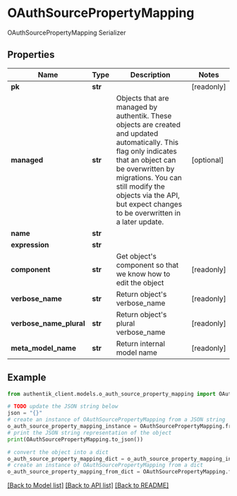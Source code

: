# OAuthSourcePropertyMapping

OAuthSourcePropertyMapping Serializer

## Properties

Name | Type | Description | Notes
------------ | ------------- | ------------- | -------------
**pk** | **str** |  | [readonly] 
**managed** | **str** | Objects that are managed by authentik. These objects are created and updated automatically. This flag only indicates that an object can be overwritten by migrations. You can still modify the objects via the API, but expect changes to be overwritten in a later update. | [optional] 
**name** | **str** |  | 
**expression** | **str** |  | 
**component** | **str** | Get object&#39;s component so that we know how to edit the object | [readonly] 
**verbose_name** | **str** | Return object&#39;s verbose_name | [readonly] 
**verbose_name_plural** | **str** | Return object&#39;s plural verbose_name | [readonly] 
**meta_model_name** | **str** | Return internal model name | [readonly] 

## Example

```python
from authentik_client.models.o_auth_source_property_mapping import OAuthSourcePropertyMapping

# TODO update the JSON string below
json = "{}"
# create an instance of OAuthSourcePropertyMapping from a JSON string
o_auth_source_property_mapping_instance = OAuthSourcePropertyMapping.from_json(json)
# print the JSON string representation of the object
print(OAuthSourcePropertyMapping.to_json())

# convert the object into a dict
o_auth_source_property_mapping_dict = o_auth_source_property_mapping_instance.to_dict()
# create an instance of OAuthSourcePropertyMapping from a dict
o_auth_source_property_mapping_from_dict = OAuthSourcePropertyMapping.from_dict(o_auth_source_property_mapping_dict)
```
[[Back to Model list]](../README.md#documentation-for-models) [[Back to API list]](../README.md#documentation-for-api-endpoints) [[Back to README]](../README.md)


